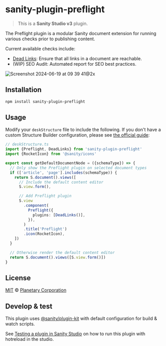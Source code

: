 # sanity-plugin-preflight

> This is a **Sanity Studio v3** plugin.

The Preflight plugin is a modular Sanity document extension for running various checks
prior to publishing content.

Current available checks include:

- [Dead Links](./src/DeadLinks/): Ensure that all links in a document are reachable.
- (WIP) SEO Audit: Automated report for SEO best practices.

![Screenshot 2024-06-19 at 09 39 41@2x](https://github.com/planetary/sanity-plugin-link-check/assets/1646307/b8b2aa63-4ad6-480f-b24e-52ffb6ef57b1)

## Installation

```sh
npm install sanity-plugin-preflight
```

## Usage

Modify your `deskStructure` file to include the following.
If you don't have a custom Structure Builder configuration, please see [the official guide](https://www.sanity.io/guides/getting-started-with-structure-builder):

```ts
// deskStructure.ts
import {Preflight, DeadLinks} from 'sanity-plugin-preflight'
import {RocketIcon} from '@sanity/icons'

export const getDefaultDocumentNode = ({schemaType}) => {
  // Only show the Preflight plugin on selected document types
  if (['article', 'page'].includes(schemaType)) {
    return S.document().views([
      // Include the default content editor
      S.view.form(),

      // Add Preflight plugin
      S.view
        .component(
          Preflight({
            plugins: [DeadLinks()],
          }),
        )
        .title('Preflight')
        .icon(RocketIcon),
    ])
  }

  // Otherwise render the default content editor
  return S.document().views([S.view.form()])
}
```

## License

[MIT](LICENSE) © [Planetary Corporation](https://planetary.co)

## Develop & test

This plugin uses [@sanity/plugin-kit](https://github.com/sanity-io/plugin-kit)
with default configuration for build & watch scripts.

See [Testing a plugin in Sanity Studio](https://github.com/sanity-io/plugin-kit#testing-a-plugin-in-sanity-studio)
on how to run this plugin with hotreload in the studio.

